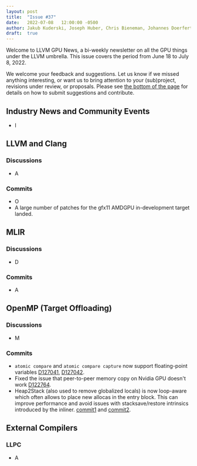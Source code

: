 ```yaml
---
layout: post
title:  "Issue #37"
date:   2022-07-08   12:00:00 -0500
author: Jakub Kuderski, Joseph Huber, Chris Bieneman, Johannes Doerfert
draft:  true
---
```


Welcome to LLVM GPU News, a bi-weekly newsletter on all the GPU things under the LLVM umbrella.
This issue covers the period from June 18 to July 8, 2022.

We welcome your feedback and suggestions. Let us know if we missed anything interesting, or want us to bring attention to your (sub)project, revisions under review, or proposals. Please see [the bottom of the page](https://llvm-gpu-news.github.io/about/) for details on how to submit suggestions and contribute.


## Industry News and Community Events

* I


##  LLVM and Clang

### Discussions

* A

### Commits

* O
* A large number of patches for the gfx11 AMDGPU in-development target landed.


## MLIR

### Discussions

* D

### Commits

* A


## OpenMP (Target Offloading)

### Discussions

* M

### Commits

* `atomic compare` and `atomic compare capture` now support floating-point variables [D127041](https://reviews.llvm.org/D127041), [D127042](https://reviews.llvm.org/D127042).
* Fixed the issue that peer-to-peer memory copy on Nvidia GPU doesn't work [D122764](https://reviews.llvm.org/D122764).
* Heap2Stack (also used to remove globalized locals) is now loop-aware which often allows to place new allocas in the entry block. This can improve performance and avoid issues with stacksave/restore intrinsics introduced by the inliner. [commit1](https://reviews.llvm.org/rG07766f4070301072840b92c02c215391c7b5a870) and [commit2](https://reviews.llvm.org/rGcb26b01d57f50483df006af35f17167900c2dcd1).

## External Compilers

### LLPC

* A
